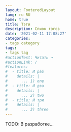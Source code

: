 ```yaml
---
layout: FooteredLayout
lang: ru-RU
home: true
title: Тэги
description: Спиок тэгов 
date: '2021-02-11 17:08:27'
categories:
- tags category
tags:
- tags tag
#actionText: Читать →
#actionLink: /
#features:
#  - title: И раз
#    details: |
#      ... 1) one
#  - title: И два
#    details: |
#      ... 2) two
#  - title: И три
#    details: |
#      ... 3) three
---
```


TODO: В разработке...

<!--
<MyTags />

<MyDebug :show$site=false />

<MyFooter />
-->
